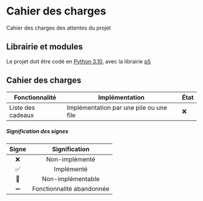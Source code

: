# Cahier des charges

Cahier des charges des attentes du projet

## Librairie et modules

Le projet doit être codé en [Python 3.10](https://www.python.org/downloads/release/python-3100/), avec la librairie [p5](https://pypi.org/project/p5/)

## Cahier des charges

| Fonctionnalité | Implémentation | État |
|--|--|--|
| Liste des cadeaux | Implémentation par une pile ou une file | ❌ |

##### Signification des signes

| Signe | Signification |
|:--:|:--:|
| ❌ | Non-implémenté |
| ✅ | Implémenté |
| 🚫 | Non-implémentable |
| ➖ | Fonctionnalité abandonnée |
